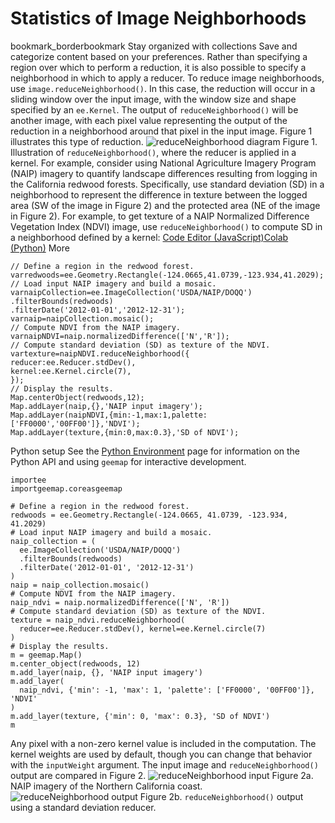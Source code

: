  
#  Statistics of Image Neighborhoods 
bookmark_borderbookmark Stay organized with collections  Save and categorize content based on your preferences.
Rather than specifying a region over which to perform a reduction, it is also possible to specify a neighborhood in which to apply a reducer. To reduce image neighborhoods, use `image.reduceNeighborhood()`. In this case, the reduction will occur in a sliding window over the input image, with the window size and shape specified by an `ee.Kernel`. The output of `reduceNeighborhood()` will be another image, with each pixel value representing the output of the reduction in a neighborhood around that pixel in the input image. Figure 1 illustrates this type of reduction.
![reduceNeighborhood diagram](https://developers.google.com/static/earth-engine/images/Reduce_Neighborhood.png) Figure 1. Illustration of `reduceNeighborhood()`, where the reducer is applied in a kernel.
For example, consider using National Agriculture Imagery Program (NAIP) imagery to quantify landscape differences resulting from logging in the California redwood forests. Specifically, use standard deviation (SD) in a neighborhood to represent the difference in texture between the logged area (SW of the image in Figure 2) and the protected area (NE of the image in Figure 2). For example, to get texture of a NAIP Normalized Difference Vegetation Index (NDVI) image, use `reduceNeighborhood()` to compute SD in a neighborhood defined by a kernel:
[Code Editor (JavaScript)](https://developers.google.com/earth-engine/guides/reducers_reduce_neighborhood#code-editor-javascript-sample)[Colab (Python)](https://developers.google.com/earth-engine/guides/reducers_reduce_neighborhood#colab-python-sample) More
```
// Define a region in the redwood forest.
varredwoods=ee.Geometry.Rectangle(-124.0665,41.0739,-123.934,41.2029);
// Load input NAIP imagery and build a mosaic.
varnaipCollection=ee.ImageCollection('USDA/NAIP/DOQQ')
.filterBounds(redwoods)
.filterDate('2012-01-01','2012-12-31');
varnaip=naipCollection.mosaic();
// Compute NDVI from the NAIP imagery.
varnaipNDVI=naip.normalizedDifference(['N','R']);
// Compute standard deviation (SD) as texture of the NDVI.
vartexture=naipNDVI.reduceNeighborhood({
reducer:ee.Reducer.stdDev(),
kernel:ee.Kernel.circle(7),
});
// Display the results.
Map.centerObject(redwoods,12);
Map.addLayer(naip,{},'NAIP input imagery');
Map.addLayer(naipNDVI,{min:-1,max:1,palette:['FF0000','00FF00']},'NDVI');
Map.addLayer(texture,{min:0,max:0.3},'SD of NDVI');
```
Python setup
See the [ Python Environment](https://developers.google.com/earth-engine/guides/python_install) page for information on the Python API and using `geemap` for interactive development.
```
importee
importgeemap.coreasgeemap
```
```
# Define a region in the redwood forest.
redwoods = ee.Geometry.Rectangle(-124.0665, 41.0739, -123.934, 41.2029)
# Load input NAIP imagery and build a mosaic.
naip_collection = (
  ee.ImageCollection('USDA/NAIP/DOQQ')
  .filterBounds(redwoods)
  .filterDate('2012-01-01', '2012-12-31')
)
naip = naip_collection.mosaic()
# Compute NDVI from the NAIP imagery.
naip_ndvi = naip.normalizedDifference(['N', 'R'])
# Compute standard deviation (SD) as texture of the NDVI.
texture = naip_ndvi.reduceNeighborhood(
  reducer=ee.Reducer.stdDev(), kernel=ee.Kernel.circle(7)
)
# Display the results.
m = geemap.Map()
m.center_object(redwoods, 12)
m.add_layer(naip, {}, 'NAIP input imagery')
m.add_layer(
  naip_ndvi, {'min': -1, 'max': 1, 'palette': ['FF0000', '00FF00']}, 'NDVI'
)
m.add_layer(texture, {'min': 0, 'max': 0.3}, 'SD of NDVI')
m
```

Any pixel with a non-zero kernel value is included in the computation. The kernel weights are used by default, though you can change that behavior with the `inputWeight` argument. The input image and `reduceNeighborhood()` output are compared in Figure 2.
![reduceNeighborhood input](https://developers.google.com/static/earth-engine/images/ReduceNeighborhood_NAIP.png) Figure 2a. NAIP imagery of the Northern California coast.
![reduceNeighborhood output](https://developers.google.com/static/earth-engine/images/ReduceNeighborhood_texture.png) Figure 2b. `reduceNeighborhood()` output using a standard deviation reducer.

